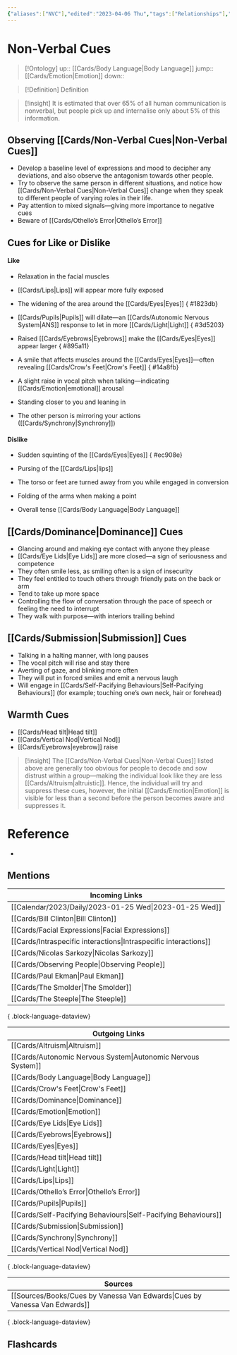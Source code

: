 ```yaml
---
{"aliases":["NVC"],"edited":"2023-04-06 Thu","tags":["Relationships"],"date created":"2023-02-03 Fri","dg-publish":true,"permalink":"/cards/non-verbal-cues/","dgPassFrontmatter":true}
---
```


# Non-Verbal Cues

> [!Ontology]
> up:: [[Cards/Body Language\|Body Language]]
> jump:: [[Cards/Emotion\|Emotion]]
> down:: 

> [!Definition] Definition

> [!insight]
> It is estimated that over 65% of all human communication is nonverbal, but people pick up and internalise only about 5% of this information.

## Observing [[Cards/Non-Verbal Cues\|Non-Verbal Cues]]

- Develop a baseline level of expressions and mood to decipher any deviations, and also observe the antagonism towards other people.
- Try to observe the same person in different situations, and notice how [[Cards/Non-Verbal Cues\|Non-Verbal Cues]] change when they speak to different people of varying roles in their life.
- Pay attention to mixed signals—giving more importance to negative cues
- Beware of [[Cards/Othello’s Error\|Othello’s Error]] 

## Cues for Like or Dislike

#### **Like**

- Relaxation in the facial muscles 
- [[Cards/Lips\|Lips]] will appear more fully exposed
- The widening of the area around the [[Cards/Eyes\|Eyes]]
{ #1823db}

- [[Cards/Pupils\|Pupils]] will dilate—an [[Cards/Autonomic Nervous System\|ANS]] response to let in more [[Cards/Light\|Light]]
{ #3d5203}

- Raised [[Cards/Eyebrows\|Eyebrows]] make the [[Cards/Eyes\|Eyes]] appear larger 
{ #895a11}

- A smile that affects muscles around the [[Cards/Eyes\|Eyes]]—often revealing [[Cards/Crow's Feet\|Crow's Feet]]
{ #14a8fb}

- A slight raise in vocal pitch when talking—indicating [[Cards/Emotion\|emotional]] arousal
- Standing closer to you and leaning in
- The other person is mirroring your actions ([[Cards/Synchrony\|Synchrony]])

#### **Dislike**

- Sudden squinting of the [[Cards/Eyes\|Eyes]]
{ #ec908e}

- Pursing of the [[Cards/Lips\|lips]]
- The torso or feet are turned away from you while engaged in conversion 
- Folding of the arms when making a point
- Overall tense [[Cards/Body Language\|Body Language]]

## [[Cards/Dominance\|Dominance]] Cues

- Glancing around and making eye contact with anyone they please 
- [[Cards/Eye Lids\|Eye Lids]] are more closed—a sign of seriousness and competence
- They often smile less, as smiling often is a sign of insecurity
- They feel entitled to touch others through friendly pats on the back or arm
- Tend to take up more space
- Controlling the flow of conversation through the pace of speech or feeling the need to interrupt
- They walk with purpose—with interiors trailing behind 

## [[Cards/Submission\|Submission]] Cues

- Talking in a halting manner, with long pauses
- The vocal pitch will rise and stay there 
- Averting of gaze, and blinking more often
- They will put in forced smiles and emit a nervous laugh
- Will engage in [[Cards/Self-Pacifying Behaviours\|Self-Pacifying Behaviours]] (for example; touching one’s own neck, hair or forehead)

## Warmth Cues

- [[Cards/Head tilt\|Head tilt]] 
- [[Cards/Vertical Nod\|Vertical Nod]]
- [[Cards/Eyebrows\|eyebrow]] raise

> [!insight]
> The [[Cards/Non-Verbal Cues\|Non-Verbal Cues]] listed above are generally too obvious for people to decode and sow distrust within a group—making the individual look like they are less [[Cards/Altruism\|altruistic]]. Hence, the individual will try and suppress these cues, however, the initial [[Cards/Emotion\|Emotion]] is visible for less than a second before the person becomes aware and suppresses it.

# Reference

- 

## Mentions

| Incoming Links                                                      |
| ------------------------------------------------------------------- |
| [[Calendar/2023/Daily/2023-01-25 Wed\|2023-01-25 Wed]]           |
| [[Cards/Bill Clinton\|Bill Clinton]]                             |
| [[Cards/Facial Expressions\|Facial Expressions]]                 |
| [[Cards/Intraspecific interactions\|Intraspecific interactions]] |
| [[Cards/Nicolas Sarkozy\|Nicolas Sarkozy]]                       |
| [[Cards/Observing People\|Observing People]]                     |
| [[Cards/Paul Ekman\|Paul Ekman]]                                 |
| [[Cards/The Smolder\|The Smolder]]                               |
| [[Cards/The Steeple\|The Steeple]]                               |

{ .block-language-dataview}

| Outgoing Links                                                    |
| ----------------------------------------------------------------- |
| [[Cards/Altruism\|Altruism]]                                   |
| [[Cards/Autonomic Nervous System\|Autonomic Nervous System]]   |
| [[Cards/Body Language\|Body Language]]                         |
| [[Cards/Crow's Feet\|Crow's Feet]]                             |
| [[Cards/Dominance\|Dominance]]                                 |
| [[Cards/Emotion\|Emotion]]                                     |
| [[Cards/Eye Lids\|Eye Lids]]                                   |
| [[Cards/Eyebrows\|Eyebrows]]                                   |
| [[Cards/Eyes\|Eyes]]                                           |
| [[Cards/Head tilt\|Head tilt]]                                 |
| [[Cards/Light\|Light]]                                         |
| [[Cards/Lips\|Lips]]                                           |
| [[Cards/Othello’s Error\|Othello’s Error]]                     |
| [[Cards/Pupils\|Pupils]]                                       |
| [[Cards/Self-Pacifying Behaviours\|Self-Pacifying Behaviours]] |
| [[Cards/Submission\|Submission]]                               |
| [[Cards/Synchrony\|Synchrony]]                                 |
| [[Cards/Vertical Nod\|Vertical Nod]]                           |

{ .block-language-dataview}

| Sources                                                                       |
| ----------------------------------------------------------------------------- |
| [[Sources/Books/Cues by Vanessa Van Edwards\|Cues by Vanessa Van Edwards]] |

{ .block-language-dataview}

## Flashcards